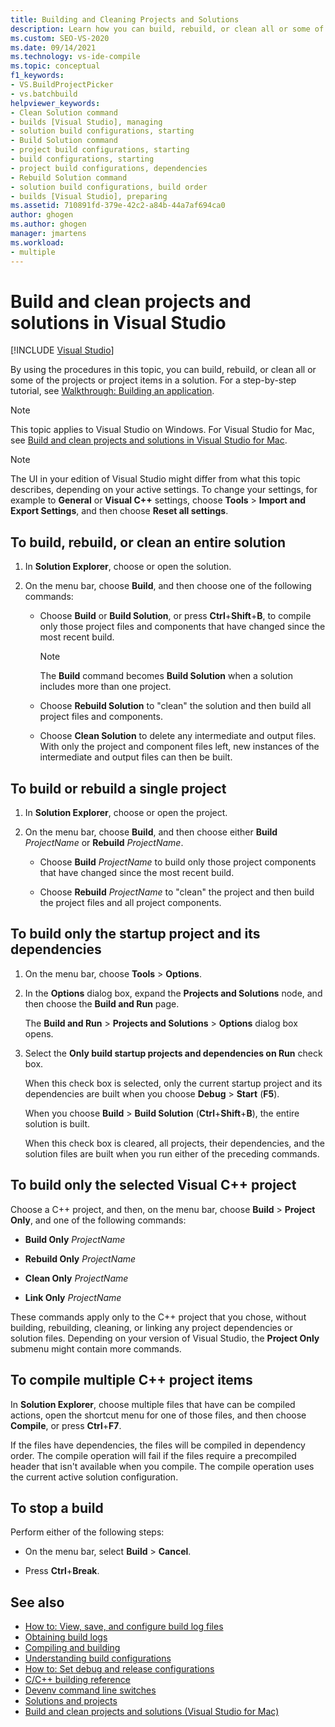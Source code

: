 ```yaml
---
title: Building and Cleaning Projects and Solutions
description: Learn how you can build, rebuild, or clean all or some of the projects or project items in a solution.
ms.custom: SEO-VS-2020
ms.date: 09/14/2021
ms.technology: vs-ide-compile
ms.topic: conceptual
f1_keywords:
- VS.BuildProjectPicker
- vs.batchbuild
helpviewer_keywords:
- Clean Solution command
- builds [Visual Studio], managing
- solution build configurations, starting
- Build Solution command
- project build configurations, starting
- build configurations, starting
- project build configurations, dependencies
- Rebuild Solution command
- solution build configurations, build order
- builds [Visual Studio], preparing
ms.assetid: 710891fd-379e-42c2-a84b-44a7af694ca0
author: ghogen
ms.author: ghogen
manager: jmartens
ms.workload:
- multiple
---
```

# Build and clean projects and solutions in Visual Studio

 [!INCLUDE [Visual Studio](~/includes/applies-to-version/vs-windows-only.md)]

By using the procedures in this topic, you can build, rebuild, or clean all or some of the projects or project items in a solution. For a step-by-step tutorial, see [Walkthrough: Building an application](../ide/walkthrough-building-an-application.md).

> [!NOTE]
> This topic applies to Visual Studio on Windows. For Visual Studio for Mac, see [Build and clean projects and solutions in Visual Studio for Mac](/visualstudio/mac/building-and-cleaning-projects-and-solutions).

> [!NOTE]
> The UI in your edition of Visual Studio might differ from what this topic describes, depending on your active settings. To change your settings, for example to **General** or **Visual C++** settings, choose **Tools** > **Import and Export Settings**, and then choose **Reset all settings**.

## To build, rebuild, or clean an entire solution

1. In **Solution Explorer**, choose or open the solution.

2. On the menu bar, choose **Build**, and then choose one of the following commands:

    - Choose **Build** or **Build Solution**, or press **Ctrl**+**Shift**+**B**, to compile only those project files and components that have changed since the most recent build.

        > [!NOTE]
        > The **Build** command becomes **Build Solution** when a solution includes more than one project.

    - Choose **Rebuild Solution** to "clean" the solution and then build all project files and components.

    - Choose **Clean Solution** to delete any intermediate and output files. With only the project and component files left, new instances of the intermediate and output files can then be built.

## To build or rebuild a single project

1. In **Solution Explorer**, choose or open the project.

2. On the menu bar, choose **Build**, and then choose either **Build** *ProjectName* or **Rebuild** *ProjectName*.

    - Choose **Build** *ProjectName* to build only those project components that have changed since the most recent build.

    - Choose **Rebuild** *ProjectName* to "clean" the project and then build the project files and all project components.

## To build only the startup project and its dependencies

1. On the menu bar, choose **Tools** > **Options**.

2. In the **Options** dialog box, expand the **Projects and Solutions** node, and then choose the **Build and Run** page.

     The **Build and Run** > **Projects and Solutions** > **Options** dialog box opens.

3. Select the  **Only build startup projects and dependencies on Run** check box.

     When this check box is selected, only the current startup project and its dependencies are built when you choose **Debug** > **Start** (**F5**).

    When you choose **Build** > **Build Solution** (**Ctrl**+**Shift**+**B**), the entire solution is built.

    When this check box is cleared, all projects, their dependencies, and the solution files are built when you run either of the preceding commands.

## To build only the selected Visual C++ project

Choose a C++ project, and then, on the menu bar, choose **Build** > **Project Only**, and one of the following commands:

- **Build Only** *ProjectName*

- **Rebuild Only** *ProjectName*

- **Clean Only** *ProjectName*

- **Link Only** *ProjectName*

These commands apply only to the C++ project that you chose, without building, rebuilding, cleaning, or linking any project dependencies or solution files. Depending on your version of Visual Studio, the **Project Only** submenu might contain more commands.

## To compile multiple C++ project items

In **Solution Explorer**, choose multiple files that have can be compiled actions, open the shortcut menu for one of those files, and then choose **Compile**, or press **Ctrl**+**F7**.

If the files have dependencies, the files will be compiled in dependency order. The compile operation will fail if the files require a precompiled header that isn't available when you compile. The compile operation uses the current active solution configuration.

## To stop a build

Perform either of the following steps:

- On the menu bar, select **Build** > **Cancel**.

- Press **Ctrl**+**Break**.

## See also

- [How to: View, save, and configure build log files](../ide/how-to-view-save-and-configure-build-log-files.md)
- [Obtaining build logs](../msbuild/obtaining-build-logs-with-msbuild.md)
- [Compiling and building](../ide/compiling-and-building-in-visual-studio.md)
- [Understanding build configurations](../ide/understanding-build-configurations.md)
- [How to: Set debug and release configurations](../debugger/how-to-set-debug-and-release-configurations.md)
- [C/C++ building reference](/cpp/build/reference/c-cpp-building-reference)
- [Devenv command line switches](../ide/reference/devenv-command-line-switches.md)
- [Solutions and projects](../ide/solutions-and-projects-in-visual-studio.md)
- [Build and clean projects and solutions (Visual Studio for Mac)](/visualstudio/mac/building-and-cleaning-projects-and-solutions)
